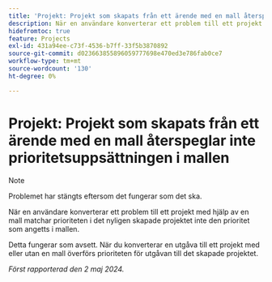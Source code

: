 ```yaml
---
title: 'Projekt: Projekt som skapats från ett ärende med en mall återspeglar inte prioritetsuppsättningen i mallen'
description: När en användare konverterar ett problem till ett projekt med hjälp av en mall matchar prioriteten i det nyligen skapade projektet inte den prioritet som angetts i mallen.
hidefromtoc: true
feature: Projects
exl-id: 431a94ee-c73f-4536-b7ff-33f5b3870892
source-git-commit: d023663855896059777698e470ed3e786fab0ce7
workflow-type: tm+mt
source-wordcount: '130'
ht-degree: 0%

---
```


# Projekt: Projekt som skapats från ett ärende med en mall återspeglar inte prioritetsuppsättningen i mallen

>[!NOTE]
>
>Problemet har stängts eftersom det fungerar som det ska.

När en användare konverterar ett problem till ett projekt med hjälp av en mall matchar prioriteten i det nyligen skapade projektet inte den prioritet som angetts i mallen.

Detta fungerar som avsett. När du konverterar en utgåva till ett projekt med eller utan en mall överförs prioriteten för utgåvan till det skapade projektet.

_Först rapporterad den 2 maj 2024._
